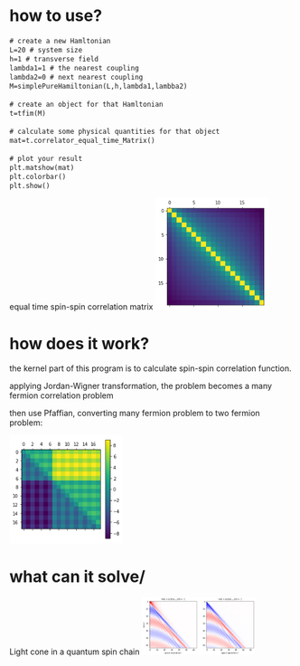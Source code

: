 # how to use?
```{python}
# create a new Hamltonian
L=20 # system size
h=1 # transverse field
lambda1=1 # the nearest coupling
lambda2=0 # next nearest coupling
M=simplePureHamiltonian(L,h,lambda1,lambba2)

# create an object for that Hamltonian
t=tfim(M)

# calculate some physical quantities for that object
mat=t.correlator_equal_time_Matrix()

# plot your result
plt.matshow(mat)
plt.colorbar()
plt.show()

```

equal time spin-spin correlation matrix
<img src="/image/g1.png" alt="drawing" width="200px"/>

# how does it work?

the kernel part of this program is to calculate spin-spin correlation function.

applying Jordan-Wigner transformation, the problem becomes a many fermion correlation problem

then use Pfaffian, converting many fermion problem to two fermion problem:

<img src="/image/download.png" alt="drawing" width="200px"/>


# what can it solve/

Light cone in a quantum spin chain
<img src="/image/cnt.png" alt="drawing" width="200px"/>


